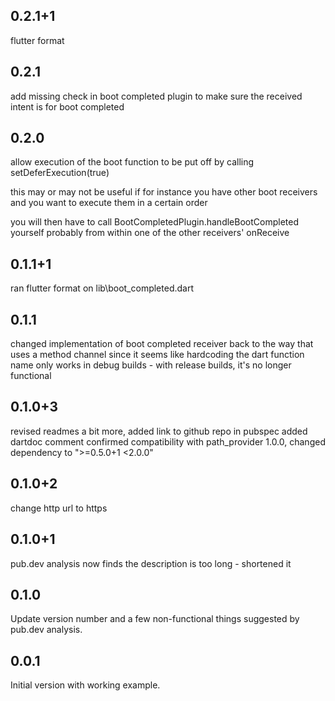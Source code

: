 ## 0.2.1+1

flutter format

## 0.2.1

add missing check in boot completed plugin
to make sure the received intent is for boot completed

## 0.2.0

allow execution of the boot function to be put off
by calling setDeferExecution(true)

this may or may not be useful
if for instance you have other boot receivers
and you want to execute them in a certain order

you will then have to call BootCompletedPlugin.handleBootCompleted yourself
probably from within one of the other receivers' onReceive

## 0.1.1+1

ran flutter format on lib\boot_completed.dart

## 0.1.1

changed implementation of boot completed receiver
back to the way that uses a method channel
since it seems like hardcoding the dart function name
only works in debug builds - with release builds, it's no longer functional

## 0.1.0+3

revised readmes a bit more, added link to github repo in pubspec
added dartdoc comment
confirmed compatibility with path_provider 1.0.0, changed dependency to ">=0.5.0+1 <2.0.0"

## 0.1.0+2

change http url to https

## 0.1.0+1

pub.dev analysis now finds the description is too long - shortened it

## 0.1.0

Update version number and a few non-functional things suggested by pub.dev analysis.

## 0.0.1

Initial version with working example.